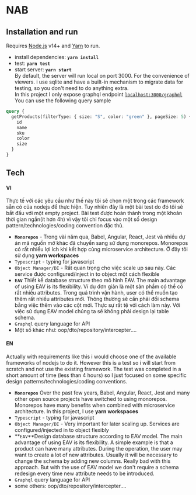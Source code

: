 
# NAB


## Installation and run
Requires [Node.js](https://nodejs.org/) v14+ and [Yarn](https://yarnpkg.com/) to run.
- install dependencies: **`yarn install`**
- test: **`yarn test`**
- start server:  **`yarn start`**  
  By default, the server will run local on port 3000. For the convenience of viewers. i use sqlite and have a built-in mechanism to migrate data for testing, so you don't need to do anything extra.  
  In this project I only expose graphql endpoint [`localhost:3000/graphql`](http://localhost:3000/graphql)  
  You can use the following query sample  
```graphql
query {
  getProducts(filterType: { size: "S", color: "green" }, pageSize: 5) {
    id
    name
    sku
    color
    size
  }
}
```

## Tech
#### VI

Thực tế với các yêu cầu như thế này tôi sẽ chọn một trong các framework sẵn có của nodejs để thực hiện. Tuy nhiên đây là một bài test do đó tôi sẽ bắt đầu với một empty project.
Bài test được hoàn thành trong một khoản thời gian ngắn(ít hơn 4h) vì vậy tôi chỉ focus vào một số design pattern/technologies/coding convention đặc thù.

- **`Monorepos`** -  Trong vài năm qua, Babel, Angular, React, Jest và nhiều dự án mã nguồn mở khác đã chuyển sang sử dụng monorepos. Monorepos có rất nhiều lợi ích khi kết hợp cùng microservice architecture. Ở đây tôi sử dụng **yarn workspaces**
- `Typescript` - typing for javascript
- `Object Manager/DI` - Rất quan trọng cho việc scale up sau này. Các service được configured/inject in to object một cách flexible
- **`EAV`** Thiết kế database structure theo mô hình EAV.  The main advantage of using EAV is its flexibility. Ví dụ đơn giản là một sản phẩm có thể có rất nhiều attributes. Trong quá trình vận hành, user có thể muốn tạo thêm rất nhiều attributes mới. Thông thường sẽ cần phải đổi schema bằng việc thêm vào các cột mới. Thực sự rất tệ với cách làm này. Với việc sử dụng EAV model chúng ta sẽ không phải design lại table schema.
- `Graphql` query language for API
- Một số khác như: oop/dto/repository/intercepter....

#### EN

Actually with requirements like this i would choose one of the available frameworks of nodejs to do it. However this is a test so i will start from scratch and not use the existing framework.
The test was completed in a short amount of time (less than 4 hours) so I just focused on some specific design patterns/technologies/coding conventions.

- **`Monorepos`** Over the past few years, Babel, Angular, React, Jest and many other open source projects have switched to using monorepos. Monorepos have many benefits when combined with microservice architecture. In this project, I use **yarn workspaces**
- `Typescript` - typing for javascript
- `Object Manager/DI` - Very important for later scaling up. Services are configured/injected in to object flexibly
- **`EAV`**Design database structure according to EAV model. The main advantage of using EAV is its flexibility. A simple example is that a product can have many attributes. During the operation, the user may want to create a lot of new attributes. Usually it will be necessary to change the schema by adding new columns. Really bad with this approach. But with the use of EAV model we don't require a schema redesign every time new attribute needs to be introduced.
- `Graphql` query language for API
- some others: oop/dto/repository/intercepter....

